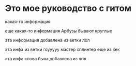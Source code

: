 # Это мое руководство с гитом

какая-то информация

еще какая-то информация Арбузы бывают круглые

эта информация добавлена из ветки лол

эта инфа из ветки гоууууу мастер сплинтер еще из кек
 
эта инфа снова была добавлена из лол
